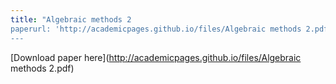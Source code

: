 ```yaml
---
title: "Algebraic methods 2
paperurl: 'http://academicpages.github.io/files/Algebraic methods 2.pdf'
---
```

[Download paper here](http://academicpages.github.io/files/Algebraic methods 2.pdf)

